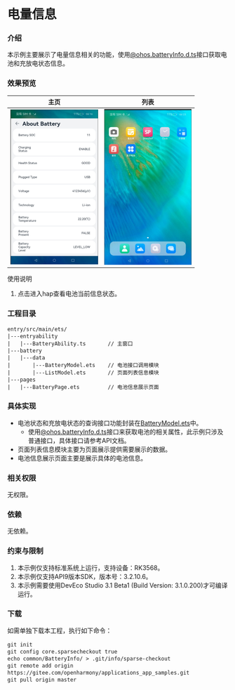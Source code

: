 # 电量信息

### 介绍
本示例主要展示了电量信息相关的功能，使用[@ohos.batteryInfo.d.ts](https://gitee.com/openharmony/docs/blob/master/zh-cn/application-dev/reference/apis/js-apis-battery-info.md)接口获取电池和充放电状态信息。

### 效果预览

|主页|列表
|--------------------------------|--------------------------------|
|![image](./screenshots/device/batteryinfo.png)|![image](./screenshots/device/batteryinfo_hap.png)|

使用说明

1. 点击进入hap查看电池当前信息状态。

### 工程目录
```
entry/src/main/ets/
|---entryability
|   |---BatteryAbility.ts       // 主窗口
|---battery
|   |---data
|       |---BatteryModel.ets    // 电池接口调用模块
|       |---ListModel.ets       // 页面列表信息模块
|---pages
|   |---BatteryPage.ets         // 电池信息展示页面
```

### 具体实现
- 电池状态和充放电状态的查询接口功能封装在[BatteryModel.ets](./entry/src/main/ets/battery/data/BatteryModel.ets)中。
  - 使用[@ohos.batteryInfo.d.ts](https://gitee.com/openharmony/docs/blob/master/zh-cn/application-dev/reference/apis/js-apis-battery-info.md)接口来获取电池的相关属性，此示例只涉及普通接口，具体接口请参考API文档。
- 页面列表信息模块主要为页面展示提供需要展示的数据。
- 电池信息展示页面主要是展示具体的电池信息。

### 相关权限
无权限。

### 依赖
无依赖。

### 约束与限制
1. 本示例仅支持标准系统上运行，支持设备：RK3568。
2. 本示例仅支持API9版本SDK，版本号：3.2.10.6。
3. 本示例需要使用DevEco Studio 3.1 Beta1 (Build Version: 3.1.0.200)才可编译运行。

### 下载
如需单独下载本工程，执行如下命令：
```
git init
git config core.sparsecheckout true
echo common/BatteryInfo/ > .git/info/sparse-checkout
git remote add origin https://gitee.com/openharmony/applications_app_samples.git
git pull origin master
```
